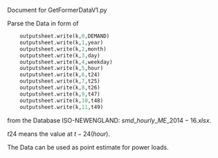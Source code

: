Document for GetFormerDataV1.py

Parse the Data in form of 

```python
    outputsheet.write(k,0,DEMAND)
    outputsheet.write(k,1,year)
    outputsheet.write(k,2,month)
    outputsheet.write(k,3,day)
    outputsheet.write(k,4,weekday)
    outputsheet.write(k,5,hour)
    outputsheet.write(k,6,t24)
    outputsheet.write(k,7,t25)
    outputsheet.write(k,8,t26)
    outputsheet.write(k,9,t47)
    outputsheet.write(k,10,t48)
    outputsheet.write(k,11,t49)
```
from the Database ISO-NEWENGLAND: $smd\_hourly\_ME\_2014-16.xlsx$.

$t24$ means the value at $t-24(hour)$. 

The Data can be used as point estimate for power loads.
